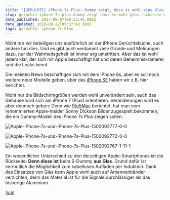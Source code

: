 ```yaml
---
title: "[GERÜCHTE] iPhone 7s Plus: Dummy zeigt, dass es wohl eine Glas-Rückseite geben wird"
slug: geruchte-iphone-7s-plus-dummy-zeigt-dass-es-wohl-glas-ruckseite-geben-wird
date_published: 2017-08-07T08:53:46.000Z
date_updated: 2018-08-22T09:37:42.000Z
tags: gerüchte, iphone 7s Plus
---
```


Nicht nur wir beteiligen uns ausführlich an der iPhone Gerüchteküche, auch andere tun dies. Und es gibt auch verdammt viele Gründe und Meldungen dazu, nur der Wahrheitsgehalt ist immer arg umstritten. Aber das ist wohl jedem klar, der sich mit Apple beschäftigt hat und deren Geheimniskrämerei und die Leaks kennt. 

Die meisten News beschäftigen sich mit dem iPhone 8s, aber es soll noch weitere neue Modelle geben, über das [iPhone SE](__GHOST_URL__/geruchte-zum-iphone-se-und-iphone-8/) haben wir z.B. hier berichtet.

Nicht nur die Bildschirmgrößen werden wohl unverändert sein, auch das Gehäuse wird sich am iPhone 7 (Plus) orientieren. Veränderungen wird es aber dennoch geben: Denn wie [9to5Mac](https://9to5mac.com/2017/08/05/iphone-7s-dummy-unit-glass-back/) berichtet, hat man vom renommierten Apple-Insider Sonny Dickson Bilder zugespielt bekommen, die ein Dummy-Modell des iPhone 7s Plus zeigen sollen.

![Apple-iPhone-7s-und-iPhone-7s-Plus-1502092777-0-0](__GHOST_URL__/content/images/2017/08/Apple-iPhone-7s-und-iPhone-7s-Plus-1502092777-0-0.jpg)

![Apple-iPhone-7s-und-iPhone-7s-Plus-1502092772-0-0](__GHOST_URL__/content/images/2017/08/Apple-iPhone-7s-und-iPhone-7s-Plus-1502092772-0-0.jpg)

![Apple-iPhone-7s-und-iPhone-7s-Plus-1502092767-1-11-1](__GHOST_URL__/content/images/2017/08/Apple-iPhone-7s-und-iPhone-7s-Plus-1502092767-1-11-1.jpg)

Ein wesentlicher Unterschied zu den derzeitigen Apple-Smartphones ist die Rückseite: **Denn diese ist** beim S-Dummy **aus Glas**. Grund dafür ist vermutlich die Möglichkeit zum kabellosen Aufladen per Induktion. Dank des Einsatzes von Glas kann Apple wohl auch auf Antennenbänder verzichten, denn das Material ist für die Signale durchlässiger als das bisherige Aluminium.

([via](http://winfuture.mobi/news/98985))
